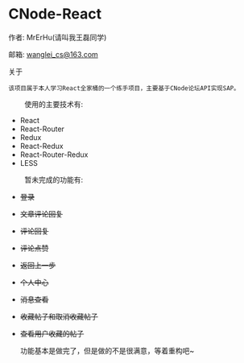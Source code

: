 # CNode-React

作者: MrErHu(请叫我王磊同学)

邮箱: [wanglei_cs@163.com](mailto:wanglei_cs@163.com)

关于

    该项目属于本人学习React全家桶的一个练手项目，主要基于CNode论坛API实现SAP。

　　 使用的主要技术有:

* React
* React-Router
* Redux
* React-Redux
* React-Router-Redux
* LESS

　　 暂未完成的功能有:

* ~~登录~~
* ~~文章评论回复~~
* ~~评论回复~~
* ~~评论点赞~~
* ~~返回上一步~~
* ~~个人中心~~
* ~~消息查看~~
* ~~收藏帖子和取消收藏帖子~~
* ~~查看用户收藏的帖子~~

    功能基本是做完了，但是做的不是很满意，等着重构吧~
